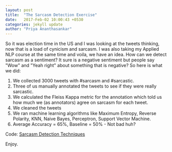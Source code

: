 ```yaml
---
layout: post
title:  "The Sarcasm Detection Exercise"
date:   2017-Feb-02 10:00:43 +0530
categories: jekyll update
author: "Priya Ananthasankar"
---
```


So it was election time in the US and I was looking at the tweets thinking, now that is a load of cynicism and sarcasm. I was also taking my Applied NLP course at the same time and voila, we have an idea. How can we detect sarcasm as a sentiment?
It sure is a negative sentiment but people say "Wow" and "Yeah right" about something that is negative? So here is what we did:

1. We collected 3000 tweets with #sarcasm and #sarcastic. 
2. Three of us manually annotated the tweets to see if they were really sarcastic.
3. We calculated the Fleiss Kappa metric for the annotation which told us how much we (as annotators) agree on sarcasm for each tweet.
4. We cleaned the tweets
5. We ran machine learning algorithms like Maximum Entropy, Reverse Polarity, KNN, Naive Bayes, Perceptron, Support Vector Machine.
6. Average Accuracy = 65%, Baseline = 50% - Not bad huh?

Code: [Sarcasm Detection Techniques](https://github.com/priyaananthasankar/sarcasm_detector)

Enjoy.
